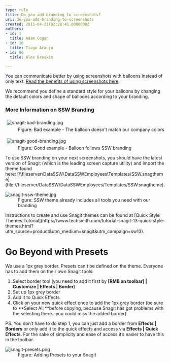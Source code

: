 ```yaml
---
type: rule
title: Do you add branding to screenshots?
uri: do-you-add-branding-to-screenshots
created: 2011-04-21T02:28:41.0000000Z
authors:
- id: 1
  title: Adam Cogan
- id: 16
  title: Tiago Araujo
- id: 96
  title: Alex Breskin

---
```


 
You can communicate better by using screenshots with balloons instead of only text. [Read the benefits of using screenshots here](/Pages/HowToUseBalloons.aspx).

We recommend you define a standard style for your balloons by changing the default colors and shape of balloons according to your branding.

### More Information on SSW Branding

<dl class="badImage"><dt> <img src="/PublishingImages/snagit-bad-branding.jpg" alt="snagit-bad-branding.jpg" style="margin&#58;5px;"> </dt><dd>Figure&#58; Bad example - The&#160;balloon doesn't match our company&#160;colors</dd></dl><dl class="goodImage"><dt>  <img src="/PublishingImages/snagit-good-branding.jpg" alt="snagit-good-branding.jpg" data-pin-nopin="true" style="margin&#58;5px;"><br></dt><dd>Figure&#58; Good example - Balloon follows SSW branding<br></dd></dl> 
To use SSW branding on your next screenshots, you should have the latest version of Snagit (which is the leading screen capture utility) and import the theme found here: [\\fileserver\DataSSW\DataSSWEmployees\Templates\SSW.snagtheme](file&#58;//fileserver/DataSSW/DataSSWEmployees/Templates/SSW.snagtheme).
<dl class="image"><dt><img src="/PublishingImages/snagit-ssw-theme.jpg" alt="snagit-ssw-theme.jpg"></dt><dd>Figure&#58; SSW theme already includes all tools you need with our branding</dd>  </dl>
Instructions to create and use Snagit themes can be found at [Quick Style Themes Tutorial](https&#58;//www.techsmith.com/tutorial-snagit-13-quick-style-themes.html?utm_source=product&amp;utm_medium=snagit&amp;utm_campaign=sw13).

# Go Beyond with Presets


We use a 1px grey border. Presets can't be defined on the theme. Everyone has to add them on their own Snagit tools:

1. Select border tool (you need to add it first by **[RMB on toolbar] | Customize | Effects | Border**)
2. Set up 1px grey border
3. Add it to Quick Effects
4. Click on your new quick effect once to add the 1px grey border (be sure to **Select All **before copying, because Snagit has got problems with the selecting there…you could miss the added border)


PS. You don’t have to do step 1, you can just add a border from **Effects | Borders** or only add it to the quick effects and access via **Effects | Quick Effects**. For the sake of simplicity and ease of access it’s easier to have this in the toolbar.
<dl class="image"><dt> <img src="/PublishingImages/snagit-presets.png" alt="snagit-presets.png"> </dt><dd>Figure&#58; Adding Presets to your SnagIt<br><br></dd></dl>
